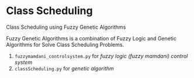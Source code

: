 # Class Scheduling
Class Scheduling using Fuzzy Genetic Algorithms

Fuzzy Genetic Algorithms is a combination of Fuzzy Logic and Genetic Algorithms for Solve Class Scheduling Problems.

1. `fuzzymamdani_controlsystem.py` for *fuzzy logic (fuzzy mamdani) control system*
2. `classScheduling.py` for *genetic algorithm*
